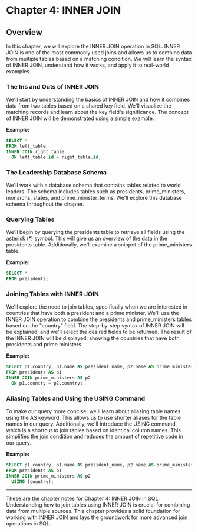 # Chapter 4: INNER JOIN

## Overview
In this chapter, we will explore the INNER JOIN operation in SQL. INNER JOIN is one of the most commonly used joins and allows us to combine data from multiple tables based on a matching condition. We will learn the syntax of INNER JOIN, understand how it works, and apply it to real-world examples.

### The Ins and Outs of INNER JOIN
We'll start by understanding the basics of INNER JOIN and how it combines data from two tables based on a shared key field. We'll visualize the matching records and learn about the key field's significance. The concept of INNER JOIN will be demonstrated using a simple example.

**Example:**
```sql
SELECT *
FROM left_table
INNER JOIN right_table
  ON left_table.id = right_table.id;
```

### The Leadership Database Schema
We'll work with a database schema that contains tables related to world leaders. The schema includes tables such as presidents, prime_ministers, monarchs, states, and prime_minister_terms. We'll explore this database schema throughout the chapter.

### Querying Tables
We'll begin by querying the presidents table to retrieve all fields using the asterisk (*) symbol. This will give us an overview of the data in the presidents table. Additionally, we'll examine a snippet of the prime_ministers table.

**Example:**
```sql
SELECT *
FROM presidents;
```

### Joining Tables with INNER JOIN
We'll explore the need to join tables, specifically when we are interested in countries that have both a president and a prime minister. We'll use the INNER JOIN operation to combine the presidents and prime_ministers tables based on the "country" field. The step-by-step syntax of INNER JOIN will be explained, and we'll select the desired fields to be returned. The result of the INNER JOIN will be displayed, showing the countries that have both presidents and prime ministers.

**Example:**
```sql
SELECT p1.country, p1.name AS president_name, p2.name AS prime_minister_name
FROM presidents AS p1
INNER JOIN prime_ministers AS p2
  ON p1.country = p2.country;
```

### Aliasing Tables and Using the USING Command
To make our query more concise, we'll learn about aliasing table names using the AS keyword. This allows us to use shorter aliases for the table names in our query. Additionally, we'll introduce the USING command, which is a shortcut to join tables based on identical column names. This simplifies the join condition and reduces the amount of repetitive code in our query.

**Example:**
```sql
SELECT p1.country, p1.name AS president_name, p2.name AS prime_minister_name
FROM presidents AS p1
INNER JOIN prime_ministers AS p2
  USING (country);
```

---

These are the chapter notes for Chapter 4: INNER JOIN in SQL. Understanding how to join tables using INNER JOIN is crucial for combining data from multiple sources. This chapter provides a solid foundation for working with INNER JOIN and lays the groundwork for more advanced join operations in SQL.
